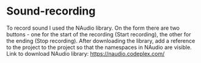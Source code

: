 # Sound-recording
To record sound I used the NAudio library. On the form there are two buttons - one for the start of the recording (Start recording), the other for the ending (Stop recording). After downloading the library, add a reference to the project to the project so that the namespaces in NAudio are visible. Link to download NAudio library: https://naudio.codeplex.com/
